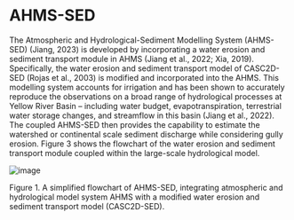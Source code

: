 # AHMS-SED
The Atmospheric and Hydrological-Sediment Modelling System (AHMS-SED) (Jiang, 2023) is developed by incorporating a water erosion and sediment transport module in AHMS (Jiang et al., 2022; Xia, 2019). Specifically, the water erosion and sediment transport model of CASC2D-SED (Rojas et al., 2003) is modified and incorporated into the AHMS. This modelling system accounts for irrigation and has been shown to accurately reproduce the observations on a broad range of hydrological processes at Yellow River Basin – including water budget, evapotranspiration, terrestrial water storage changes, and streamflow in this basin (Jiang et al., 2022). The coupled AHMS-SED then provides the capability to estimate the watershed or continental scale sediment discharge while considering gully erosion. Figure 3 shows the flowchart of the water erosion and sediment transport module coupled within the large-scale hydrological model.


![image](https://github.com/JiangCong1990/AHMS-SED/assets/43998223/af2e6437-ea0f-49a7-a9ee-c646d85dbaf8)

Figure 1. A simplified flowchart of AHMS-SED, integrating atmospheric and hydrological model system AHMS with a modified water erosion and sediment transport model (CASC2D-SED).
